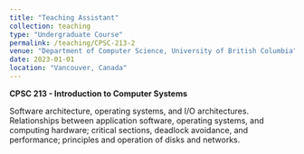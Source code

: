 ```yaml
---
title: "Teaching Assistant"
collection: teaching
type: "Undergraduate Course"
permalink: /teaching/CPSC-213-2
venue: "Department of Computer Science, University of British Columbia"
date: 2023-01-01
location: "Vancouver, Canada"
---
```

**CPSC 213 - Introduction to Computer Systems**

Software architecture, operating systems, and I/O architectures. Relationships between application software, operating systems, and computing hardware; critical sections, deadlock avoidance, and performance; principles and operation of disks and networks.